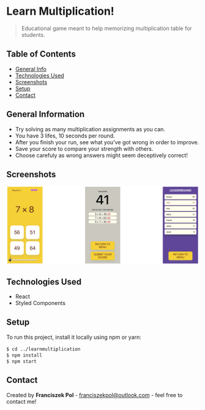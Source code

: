 # Learn Multiplication!

> Educational game meant to help memorizing multiplication table for students.

## Table of Contents

- [General Info](#general-information)
- [Technologies Used](#technologies-used)
- [Screenshots](#screenshots)
- [Setup](#setup)
- [Contact](#contact)

## General Information

- Try solving as many multiplication assignments as you can.
- You have 3 lifes, 10 seconds per round.
- After you finish your run, see what you've got wrong in order to improve.
- Save your score to compare your strength with others.
- Choose carefuly as wrong answers might seem deceptively correct!

## Screenshots

![Screenshots](./src/img/screenshots.png)

## Technologies Used

- React
- Styled Components

## Setup

To run this project, install it locally using npm or yarn:

```
$ cd ../learnmultiplication
$ npm install
$ npm start
```

## Contact

Created by **Franciszek Pol** - franciszekpol@outlook.com - feel free to contact me!
